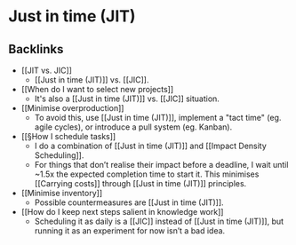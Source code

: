 # Just in time (JIT)

## Backlinks
* [[JIT vs. JIC]]
	* [[Just in time (JIT)]] vs. [[JIC]].
* [[When do I want to select new projects]]
	* It's also a [[Just in time (JIT)]] vs. [[JIC]] situation.
* [[Minimise overproduction]]
	* To avoid this, use [[Just in time (JIT)]], implement a "tact time" (eg. agile cycles), or introduce a pull system (eg. Kanban).
* [[§How I schedule tasks]]
	* I do a combination of [[Just in time (JIT)]] and [[Impact Density Scheduling]].
	* For things that don’t realise their impact before a deadline, I wait until ~1.5x the expected completion time to start it. This minimises [[Carrying costs]] through [[Just in time (JIT)]] principles.
* [[Minimise inventory]]
	* Possible countermeasures are [[Just in time (JIT)]].
* [[How do I keep next steps salient in knowledge work]]
	* Scheduling it as daily is a [[JIC]] instead of [[Just in time (JIT)]], but running it as an experiment for now isn’t a bad idea.

<!-- #Life -->

<!-- {BearID:F24BB727-6744-471D-B48B-AA1D6C499866-15756-00001303C9217CD0} -->
